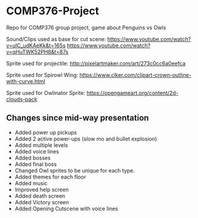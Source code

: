 # COMP376-Project
Repo for COMP376 group project, game about Penguins vs Owls



Sound/Clips used as base for cut scene:
https://www.youtube.com/watch?v=uIC_udKAeKk&t=165s
https://www.youtube.com/watch?v=qHuTWK52PH8&t=87s

Sprite used for projectile:
http://pixelartmaker.com/art/273c0cc6a0eefca

Sprite used for Spirowl Wing:
https://www.clker.com/clipart-crown-outline-with-curve.html

Sprite used for Owlinator Sprite:
https://opengameart.org/content/2d-clouds-pack


## Changes since mid-way presentation
- Added power up pickups
- Added 2 active power-ups (slow mo and bullet explosion)
- Added multiple levels
- Added voice lines
- Added bosses
- Added final boss
- Changed Owl sprites to be unique for each type. 
- Added themes for each floor
- Added music
- Improved help screen
- Added death screen
- Added Victory screen
- Added Opening Cutscene with voice lines
